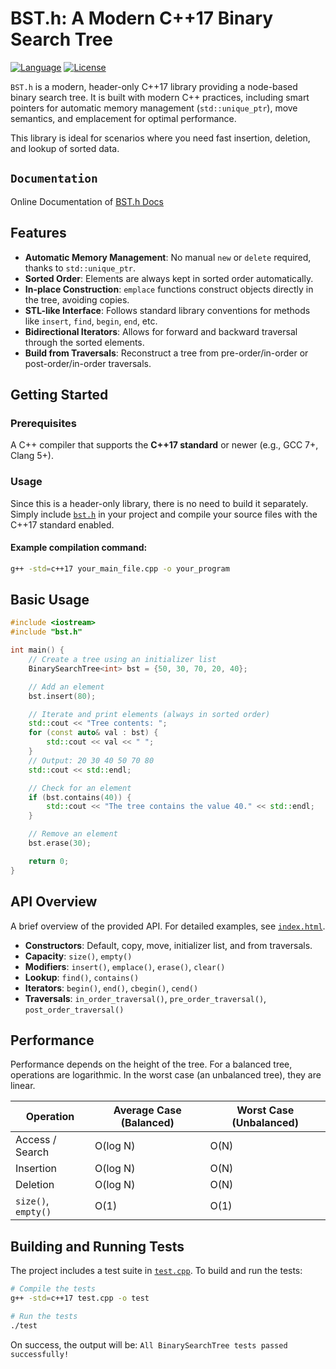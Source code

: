 # BST.h: A Modern C++17 Binary Search Tree

[![Language](https://img.shields.io/badge/language-C%2B%2B17-blue.svg)](https://isocpp.org/)
[![License](https://img.shields.io/badge/license-MIT-green.svg)](LICENSE)

`BST.h` is a modern, header-only C++17 library providing a node-based binary search tree. It is built with modern C++ practices, including smart pointers for automatic memory management (`std::unique_ptr`), move semantics, and emplacement for optimal performance.

This library is ideal for scenarios where you need fast insertion, deletion, and lookup of sorted data.

## `Documentation`
Online Documentation of [BST.h Docs ](https://brxj19.github.io/Binary-Search-Tree/)


## Features

-   **Automatic Memory Management**: No manual `new` or `delete` required, thanks to `std::unique_ptr`.
-   **Sorted Order**: Elements are always kept in sorted order automatically.
-   **In-place Construction**: `emplace` functions construct objects directly in the tree, avoiding copies.
-   **STL-like Interface**: Follows standard library conventions for methods like `insert`, `find`, `begin`, `end`, etc.
-   **Bidirectional Iterators**: Allows for forward and backward traversal through the sorted elements.
-   **Build from Traversals**: Reconstruct a tree from pre-order/in-order or post-order/in-order traversals.

## Getting Started

### Prerequisites

A C++ compiler that supports the **C++17 standard** or newer (e.g., GCC 7+, Clang 5+).

### Usage

Since this is a header-only library, there is no need to build it separately. Simply include [`bst.h`](bst.h) in your project and compile your source files with the C++17 standard enabled.

#### Example compilation command:

```bash
g++ -std=c++17 your_main_file.cpp -o your_program
```

## Basic Usage

```cpp
#include <iostream>
#include "bst.h"

int main() {
    // Create a tree using an initializer list
    BinarySearchTree<int> bst = {50, 30, 70, 20, 40};

    // Add an element
    bst.insert(80);

    // Iterate and print elements (always in sorted order)
    std::cout << "Tree contents: ";
    for (const auto& val : bst) {
        std::cout << val << " ";
    }
    // Output: 20 30 40 50 70 80
    std::cout << std::endl;

    // Check for an element
    if (bst.contains(40)) {
        std::cout << "The tree contains the value 40." << std::endl;
    }

    // Remove an element
    bst.erase(30);

    return 0;
}
```

## API Overview

A brief overview of the provided API. For detailed examples, see [`index.html`](index.html).

-   **Constructors**: Default, copy, move, initializer list, and from traversals.
-   **Capacity**: `size()`, `empty()`
-   **Modifiers**: `insert()`, `emplace()`, `erase()`, `clear()`
-   **Lookup**: `find()`, `contains()`
-   **Iterators**: `begin()`, `end()`, `cbegin()`, `cend()`
-   **Traversals**: `in_order_traversal()`, `pre_order_traversal()`, `post_order_traversal()`

## Performance

Performance depends on the height of the tree. For a balanced tree, operations are logarithmic. In the worst case (an unbalanced tree), they are linear.

| Operation         | Average Case (Balanced) | Worst Case (Unbalanced) |
| ----------------- | ----------------------- | ----------------------- |
| Access / Search   | O(log N)                | O(N)                    |
| Insertion         | O(log N)                | O(N)                    |
| Deletion          | O(log N)                | O(N)                    |
| `size()`, `empty()` | O(1)                    | O(1)                    |

## Building and Running Tests

The project includes a test suite in [`test.cpp`](test.cpp). To build and run the tests:

```bash
# Compile the tests
g++ -std=c++17 test.cpp -o test

# Run the tests
./test
```

On success, the output will be: `All BinarySearchTree tests passed successfully!`
